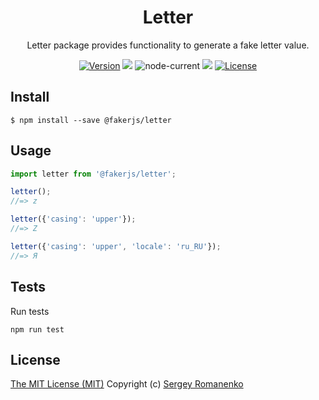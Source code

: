 <h1 align="center">Letter</h1>
<p align="center">
Letter package provides functionality to generate a fake letter value.
</p>

<p align="center">
<a href="https://github.com/faker-javascript/letter/releases"><img alt="Version" src="https://img.shields.io/github/release/faker-javascript/letter.svg?label=version&color=green"></a> <img src="https://img.shields.io/npm/dt/@fakerjs/letter"> <img alt="node-current" src="https://img.shields.io/node/v/@fakerjs/letter"> <a href="https://github.com/faker-javascript/letter/actions/workflows/ci.yml"><img src="https://github.com/faker-javascript/letter/actions/workflows/ci.yml/badge.svg"></a> <a href="https://github.com/faker-javascript/letter"><img src="https://img.shields.io/badge/license-MIT-blue.svg?color=green" alt="License"></a>
</p>

## Install

```
$ npm install --save @fakerjs/letter
```

## Usage

```js
import letter from '@fakerjs/letter';

letter();
//=> z

letter({'casing': 'upper'});
//=> Z

letter({'casing': 'upper', 'locale': 'ru_RU'});
//=> Я
```

## Tests

Run tests

```
npm run test
```

## License
[The MIT License (MIT)](https://github.com/faker-javascript/letter/blob/master/LICENSE.txt)
Copyright (c) [Sergey Romanenko](https://github.com/Awilum)
